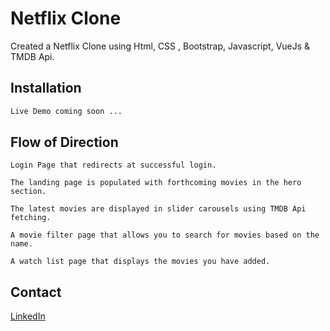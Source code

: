 # Netflix Clone

Created a Netflix Clone using Html, CSS , Bootstrap, Javascript, VueJs & TMDB Api.

## Installation


```bash
Live Demo coming soon ... 
```

## Flow of Direction

```text
Login Page that redirects at successful login.

The landing page is populated with forthcoming movies in the hero section.

The latest movies are displayed in slider carousels using TMDB Api fetching. 

A movie filter page that allows you to search for movies based on the name.

A watch list page that displays the movies you have added.

```

## Contact
[LinkedIn](https://www.linkedin.com/in/gareth-williams-rsa/) 